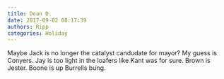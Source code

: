 ```yaml
---
title: Dean D.
date: 2017-09-02 08:17:39
authors: Ripp
categories: Holiday
---
```


 Maybe Jack is no longer the catalyst candudate for mayor? My guess is Conyers. Jay is too light in the loafers like Kant was for sure. Brown is Jester. Boone is up Burrells bung.